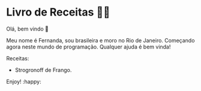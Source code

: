 # Livro de Receitas :woman_cook:

Olá, bem vindo :wave:



Meu nome é Fernanda, sou brasileira e moro no Rio de Janeiro.  Começando agora neste mundo de programação.  Qualquer ajuda é bem vinda!



Receitas:

- Strogronoff de Frango.



Enjoy!  :happy:





